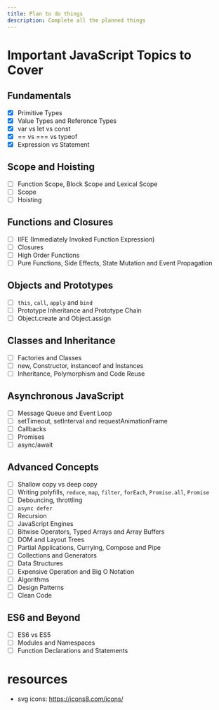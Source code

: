 ```yaml
---
title: Plan to do things
description: Complete all the planned things
---
```


# Important JavaScript Topics to Cover

## Fundamentals

- [x] Primitive Types
- [x] Value Types and Reference Types
- [x] var vs let vs const
- [x] == vs === vs typeof
- [x] Expression vs Statement

## Scope and Hoisting

- [ ] Function Scope, Block Scope and Lexical Scope
- [ ] Scope
- [ ] Hoisting

## Functions and Closures

- [ ] IIFE (Immediately Invoked Function Expression)
- [ ] Closures
- [ ] High Order Functions
- [ ] Pure Functions, Side Effects, State Mutation and Event Propagation

## Objects and Prototypes

- [ ] `this`, `call`, `apply` and `bind`
- [ ] Prototype Inheritance and Prototype Chain
- [ ] Object.create and Object.assign

## Classes and Inheritance

- [ ] Factories and Classes
- [ ] new, Constructor, instanceof and Instances
- [ ] Inheritance, Polymorphism and Code Reuse

## Asynchronous JavaScript

- [ ] Message Queue and Event Loop
- [ ] setTimeout, setInterval and requestAnimationFrame
- [ ] Callbacks
- [ ] Promises
- [ ] async/await

## Advanced Concepts

- [ ] Shallow copy vs deep copy
- [ ] Writing polyfills, `reduce`, `map`, `filter`, `forEach`, `Promise.all`, `Promise`
- [ ] Debouncing, throttling
- [ ] `async defer`
- [ ] Recursion
- [ ] JavaScript Engines
- [ ] Bitwise Operators, Typed Arrays and Array Buffers
- [ ] DOM and Layout Trees
- [ ] Partial Applications, Currying, Compose and Pipe
- [ ] Collections and Generators
- [ ] Data Structures
- [ ] Expensive Operation and Big O Notation
- [ ] Algorithms
- [ ] Design Patterns
- [ ] Clean Code

## ES6 and Beyond

- [ ] ES6 vs ES5
- [ ] Modules and Namespaces
- [ ] Function Declarations and Statements

# resources

- svg icons: https://icons8.com/icons/
